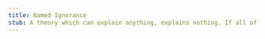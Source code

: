 ```yaml
---
title: Named Ignorance
stub: A theory which can explain anything, explains nothing. If all of the evidence can be equally explained in your theory, then your theory is just a named version of complete ignorance.
---
```

